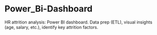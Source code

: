 # Power_Bi-Dashboard
HR attrition analysis: Power BI dashboard. Data prep (ETL), visual insights (age, salary, etc.), identify key attrition factors.
